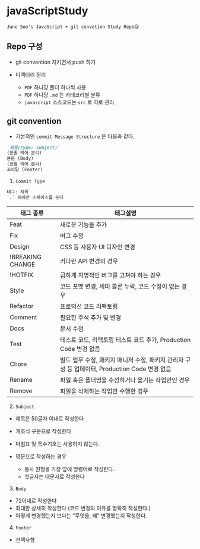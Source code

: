 # javaScriptStudy
`June Soo's JavaScript + git convetion Study Repo😋`

## Repo 구성
- git convention 지키면서 push 하기

- 디렉터리 정리
    - `PDF` 하나당 폴더 하나씩 사용
    - `PDF` 하나당 `.md` 는 카테코리별 분류
    - `javascript` 소스코드는 `src` 로 따로 관리

## git convention

- 기본적인 `commit Message Structure` 은 다음과 같다.
```markdown
`제목(Type: Subject)`
(한줄 띄어 분리)
본문 (Body)
(한줄 띄어 분리)
꼬리말 (Footer)
```

1. `Commit Type`
```markdown
태그: 제목
`:` 뒤에만 스페이스를 둔다
```

|태그 종류| 태그설명|
|--|--|
|Feat|새로운 기능을 추가|
|Fix|버그 수정|
|Design|CSS 등 사용자 UI 디자인 변경|
|!BREAKING CHANGE|커다란 API 변경의 경우
|!HOTFIX|급하게 치명적인 버그를 고쳐야 하는 경우|
|Style|코드 포맷 변경, 세미 콜론 누락, 코드 수정이 없는 경우|
|Refactor|프로덕션 코드 리팩토링|
|Comment| 필요한 주석 추가 및 변경|
|Docs|문서 수정|
|Test|테스트 코드, 리팩토링 테스트 코드 추가, Production Code 변경 없음|
|Chore| 빌드 업무 수정, 패키지 매니저 수정, 패키지 관리자 구성 등 업데이터, Production Code 변경 없음|
|Rename| 파일 혹은 폴더명을 수정하거나 옮기는 작업만인 경우|
|Remove| 파일을 삭제하는 작업만 수행한 경우

2. `Subject`

- 제목은 50글자 이내로 작성한다
- 개조식 구문으로 작성한다
- 마침표 및 특수기호는 사용하지 않는다.

- 영문으로 작성하는 경우
  - 동사 원형을 가장 앞에 명령어로 작성한다.
  - 첫글자는 대문자로 작성한다

<dr>

3. `Body`

- 72이내로 작성한다
- 최대한 상세히 작성한다 (코드 변경의 이유를 명확히 작성한다.)
- 어떻게 변경했는지 보다는 "무엇을, 왜" 변경했는지 작성한다.

<dr>

4. `Footer`

- 선택사항

